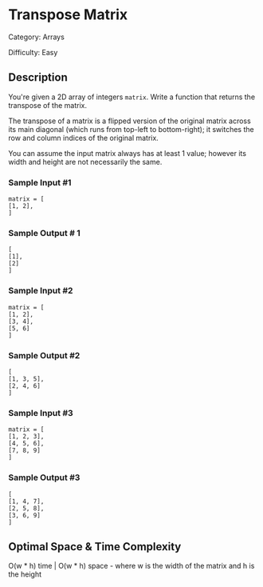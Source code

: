 # Transpose Matrix

Category: Arrays

Difficulty: Easy

## Description

  You're given a 2D array of integers `matrix`. Write a function
that returns the transpose of the matrix.


  The transpose of a matrix is a flipped version of the original matrix across
its main diagonal (which runs from top-left to bottom-right); it switches
the row and column indices of the original matrix.


  You can assume the input matrix always has at least 1 value; however its
width and height are not necessarily the same.


  
### Sample Input #1
  ```
matrix = [
  [1, 2],
]
```
  
### Sample Output # 1
  ```
[
  [1],
  [2]
]
```

  
### Sample Input #2
  ```
matrix = [
  [1, 2],
  [3, 4],
  [5, 6]
]
```
  
### Sample Output #2
  ```
[
  [1, 3, 5],
  [2, 4, 6]
]
```

  
### Sample Input #3
  ```
matrix = [
  [1, 2, 3],
  [4, 5, 6],
  [7, 8, 9]
]
```
  
### Sample Output #3
  ```
[
  [1, 4, 7],
  [2, 5, 8],
  [3, 6, 9]
]
```

## Optimal Space & Time Complexity

O(w * h) time | O(w * h) space - where w is the width of the matrix and h is the height
